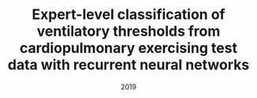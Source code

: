 ---
title: "Expert-level classification of ventilatory thresholds from cardiopulmonary exercising test data with recurrent neural networks"
collection: publications
permalink: /publication/CPET_LSTM
excerpt: 
date: 2019
venue: 'European Journal of Sport Science'
paperurl: 'https://doi.org/10.1080/17461391.2019.1587523'
citation: 
---